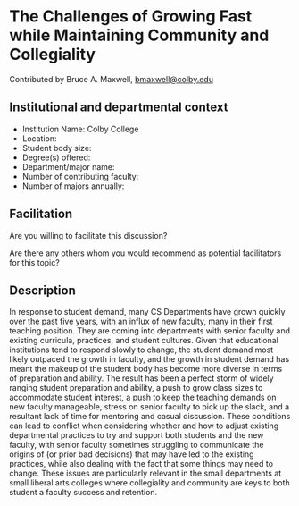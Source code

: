 # The Challenges of Growing Fast while Maintaining Community and Collegiality
Contributed by Bruce A. Maxwell, bmaxwell@colby.edu

## Institutional and departmental context
- Institution Name: Colby College
- Location:
- Student body size:
- Degree(s) offered:
- Department/major name:
- Number of contributing faculty:
- Number of majors annually:

## Facilitation
Are you willing to facilitate this discussion?

Are there any others whom you would recommend as potential facilitators for this topic?

## Description

In response to student demand, many CS Departments have grown quickly over the past five years, with an influx of new faculty, many in their first teaching position.  They are coming into departments with senior faculty and existing curricula, practices, and student cultures.  Given that educational institutions tend to respond slowly to change, the student demand most likely outpaced the growth in faculty, and the growth in student demand has meant the makeup of the student body has become more diverse in terms of preparation and ability.  The result has been a perfect storm of widely ranging student preparation and ability, a push to grow class sizes to accommodate student interest, a push to keep the teaching demands on new faculty manageable, stress on senior faculty to pick up the slack, and a resultant lack of time for mentoring and casual discussion.  These conditions can lead to conflict when considering whether and how to adjust existing departmental practices to try and support both students and the new faculty, with senior faculty sometimes struggling to communicate the origins of (or prior bad decisions) that may have led to the existing practices, while also dealing with the fact that some things may need to change.  These issues are particularly relevant in the small departments at small liberal arts colleges where collegiality and community are keys to both student a faculty success and retention.
